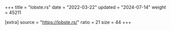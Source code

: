 +++
title = "lobste.rs"
date = "2022-03-22"
updated = "2024-07-14"
weight = 45211

[extra]
source = "https://lobste.rs/"
ratio = 21
size = 44
+++

